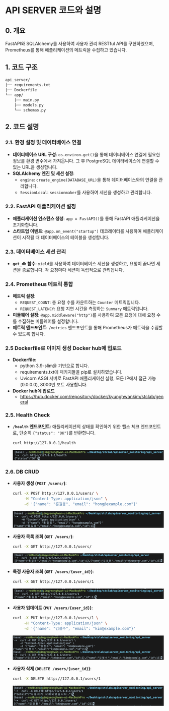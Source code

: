 # API SERVER 코드와 설명


## 0. 개요

 FastAPI와 SQLAlchemy를 사용하여 사용자 관리 RESTful API를 구현하였으며, Prometheus를 통해 애플리케이션의 메트릭을 수집하고 있습니다.

## 1. 코드 구조

```
api_server/
├── requirements.txt         
├── Dockerfile               
└── app/
    ├── main.py              
    ├── models.py            
    └── schemas.py          
```

## 2. 코드 설명

### 2.1. 환경 설정 및 데이터베이스 연결

- **데이터베이스 URL 구성**: `os.environ.get()`을 통해 데이터베이스 연결에 필요한 정보를 환경 변수에서 가져옵니다. 그 후 PostgreSQL 데이터베이스에 연결할 수 있는 URL을 생성합니다.
- **SQLAlchemy 엔진 및 세션 설정**:
    - `engine`: `create_engine(DATABASE_URL)`을 통해 데이터베이스와의 연결을 관리합니다.
    - `SessionLocal`: `sessionmaker`를 사용하여 세션을 생성하고 관리합니다.

### 2.2. FastAPI 애플리케이션 설정

- **애플리케이션 인스턴스 생성**: `app = FastAPI()`를 통해 FastAPI 애플리케이션을 초기화합니다.
- **스타트업 이벤트**: `@app.on_event("startup")` 데코레이터를 사용하여 애플리케이션이 시작될 때 데이터베이스의 테이블을 생성합니다.

### 2.3. 데이터베이스 세션 관리

- **`get_db` 함수**: `yield`를 사용하여 데이터베이스 세션을 생성하고, 요청이 끝나면 세션을 종료합니다. 각 요청마다 세션이 독립적으로 관리됩니다.

### 2.4. Prometheus 메트릭 통합

- **메트릭 설정**:
    - `REQUEST_COUNT`: 총 요청 수를 카운트하는 `Counter` 메트릭입니다.
    - `REQUEST_LATENCY`: 요청 지연 시간을 측정하는 `Summary` 메트릭입니다.
- **미들웨어 설정**: `@app.middleware("http")`를 사용하여 모든 요청에 대해 요청 수를 수집하는 미들웨어를 설정합니다.
- **메트릭 엔드포인트**: `/metrics` 엔드포인트를 통해 Prometheus가 메트릭을 수집할 수 있도록 합니다.

### 2.5 Dockerfile로 이미지 생성 Docker hub에 업로드

- **Dockerfile:**
    - python 3.9-slim을 기반으로 합니다.
    - requirements.txt에 패키지들을 pip로 설치하였습니다.
    - Uvicorn ASGI 서버로 FastAPI 애플리케이션 실행, 모든 IP에서 접근 가능(0.0.0.0), 8000번 포트 사용합니다.
- **Docker hub에 업로드**
    - https://hub.docker.com/repository/docker/kyunghwankim/stclab/general

### 2.5. Health Check

- **`/health` 엔드포인트**: 애플리케이션의 상태를 확인하기 위한 헬스 체크 엔드포인트로, 단순히 `{"status": "OK"}`를 반환합니다.
    
    ```bash
    curl http://127.0.0.1/health
    ```
    
    ![image.png](./img/01.png)
    

### 2.6. DB CRUD

- **사용자 생성 (`POST /users/`)**:
    
    ```bash
    curl -X POST http://127.0.0.1/users/ \
         -H "Content-Type: application/json" \
         -d '{"name": "홍길동", "email": "hong@example.com"}'
    ```
    
    ![image.png](./img/02.png)
    
- **사용자 목록 조회 (`GET /users/`)**:
    
    ```bash
    curl -X GET http://127.0.0.1/users/
    ```
    
    ![image.png](./img/03.png)
    
- **특정 사용자 조회 (`GET /users/{user_id}`)**:
    
    ```bash
    curl -X GET http://127.0.0.1/users/1
    ```
    
    ![image.png](./img/04.png)
    
- **사용자 업데이트 (`PUT /users/{user_id}`)**:
    
    ```bash
    curl -X PUT http://127.0.0.1/users/1 \
         -H "Content-Type: application/json" \
         -d '{"name": "김철수", "email": "kim@example.com"}'
    ```
    
    ![image.png](./img/05.png)
    
- **사용자 삭제 (`DELETE /users/{user_id}`)**:
    
    ```bash
    curl -X DELETE http://127.0.0.1/users/1
    ```
    
    ![image.png](./img/06.png)
